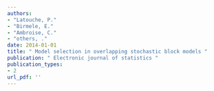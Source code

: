 ```yaml
---
authors: 
- "Latouche, P."
- "Birmele, E."
- "Ambroise, C."
- "others, ."
date: 2014-01-01
title: " Model selection in overlapping stochastic block models "
publication: " Electronic journal of statistics "
publication_types:
- 2
url_pdf: ''
---
```

